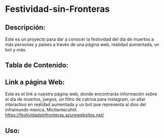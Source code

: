 # Festividad-sin-Fronteras

## Descripción:
Este es un proyecto para dar a conocer la festividad del día de muertos a más personas y países a través de una página web, realidad aumentada, un bot y más.

## Tabla de Contenido:


## Link a página Web:
Este es el link a nuestra página web, donde encontrarás información sobre el día de muertos, juegos, un filtro de catrina para instagram, un altar interactivo en realidad aumentada y un bot que representa al dios del inframundo mexica, Mictlantecúhtli.
https://festividadsinfronteras.azurewebsites.net/

## Uso:

